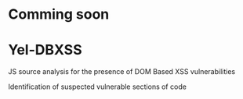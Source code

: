 # Comming soon

# Yel-DBXSS
JS source analysis for the presence of DOM Based XSS vulnerabilities

Identification of suspected vulnerable sections of code
